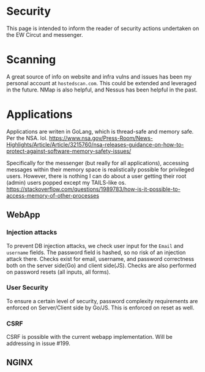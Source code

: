 # Security
This page is intended to inform the reader of security actions undertaken on 
the EW Circut and messenger.

# Scanning 
A great source of info on website and infra vulns and issues has been 
my personal account at `hostedscan.com`. This could be extended and leveraged
in the future. NMap is also helpful, and Nessus has been helpful in the past.

# Applications
Applications are writen in GoLang, which is thread-safe and memory safe.
Per the NSA. lol. 
https://www.nsa.gov/Press-Room/News-Highlights/Article/Article/3215760/nsa-releases-guidance-on-how-to-protect-against-software-memory-safety-issues/

Specifically for the messenger (but really for all applications), accessing
messages within their memory space is realistically possible for privileged
users. However, there is nothing I can do about a user getting their root
(admin) users popped except my TAILS-like os. 
https://stackoverflow.com/questions/1989783/how-is-it-possible-to-access-memory-of-other-processes

## WebApp
### Injection attacks
To prevent DB injection attacks, we check user input for the `Email` and 
`username` fields. The password field is hashed, so no risk of an injection 
attack there. Checks exist for email, username, and password correctness 
both on the server side(Go) and client side(JS). Checks are also performed
on password resets (all inputs, all forms).

### User Security
To ensure a certain level of security, password complexity requirements are
enforced on Server/Client side by Go/JS. This is enforced on reset as well.

### CSRF
CSRF is possible with the current webapp implementation. Will be addressing
in issue #199.


## NGINX

